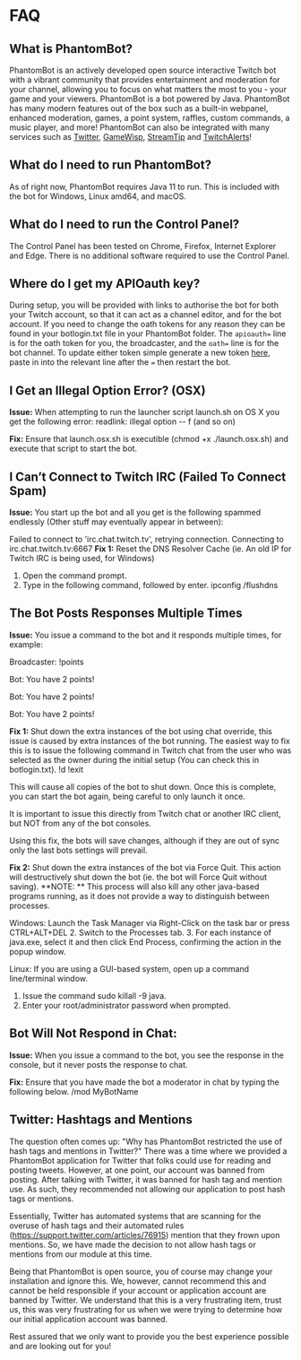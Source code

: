 # FAQ

## What is PhantomBot?
PhantomBot is an actively developed open source interactive Twitch bot with a vibrant community that provides 
entertainment and moderation for your channel, allowing you to focus on what matters the most to you - your game and 
your viewers. PhantomBot is a bot powered by Java. PhantomBot has many modern features out of the box such as a built-in 
webpanel, enhanced moderation, games, a point system, raffles, custom commands, a music player, and more! PhantomBot 
can also be integrated with many services such as [Twitter](https://twitter.com/), [GameWisp](https://gamewisp.com/), 
[StreamTip](https://streamtip.com/) and [TwitchAlerts](https://twitchalerts.com/)!

## What do I need to run PhantomBot?
As of right now, PhantomBot requires Java 11 to run. This is included with the bot for Windows, Linux amd64, and macOS.


## What do I need to run the Control Panel?
The Control Panel has been tested on Chrome, Firefox, Internet Explorer and Edge. There is no additional software required to use the Control Panel.


## Where do I get my APIOauth key?
During setup, you will be provided with links to authorise the bot for both your Twitch account, so that it can act as 
a channel editor, and for the bot account. If you need to change the oath tokens for any reason they can be found in 
your botlogin.txt file in your PhantomBot folder. The `apioauth=` line is for the oath token for you, the broadcaster, 
and the `oath=` line is for the bot channel. To update either token simple generate a new token 
[here](https://phantombot.github.io/PhantomBot/oauth/), paste in into the relevant line after the `=` then restart the bot.


## I Get an Illegal Option Error? (OSX)
**Issue:**
When attempting to run the launcher script launch.sh on OS X you get the following error:
readlink: illegal option -- f (and so on)

**Fix:**
Ensure that launch.osx.sh is executible (chmod +x ./launch.osx.sh) and execute that script to start the bot.


## I Can’t Connect to Twitch IRC (Failed To Connect Spam)
**Issue:**
You start up the bot and all you get is the following spammed endlessly (Other stuff may eventually appear in between):

Failed to connect to 'irc.chat.twitch.tv', retrying connection.
Connecting to irc.chat.twitch.tv:6667
**Fix 1:**
Reset the DNS Resolver Cache (ie. An old IP for Twitch IRC is being used, for Windows)
1. Open the command prompt.
2. Type in the following command, followed by enter.
ipconfig /flushdns


## The Bot Posts Responses Multiple Times
**Issue:**
You issue a command to the bot and it responds multiple times, for example:

Broadcaster: !points

Bot: You have 2 points!

Bot: You have 2 points!

Bot: You have 2 points!

**Fix 1:**
Shut down the extra instances of the bot using chat override, this issue is caused by extra instances of the bot running. The easiest way to fix this is to issue the following command in Twitch chat from the user who was selected as the owner during the initial setup (You can check this in botlogin.txt).
!d !exit

This will cause all copies of the bot to shut down. Once this is complete, you can start the bot again, being careful to only launch it once.

It is important to issue this directly from Twitch chat or another IRC client, but NOT from any of the bot consoles.

Using this fix, the bots will save changes, although if they are out of sync only the last bots settings will prevail.

**Fix 2:**
Shut down the extra instances of the bot via Force Quit. This action will destructively shut down the bot (ie. the bot will Force Quit without saving).
**NOTE: ** This process will also kill any other java-based programs running, as it does not provide a way to distinguish between processes.

Windows: Launch the Task Manager via Right-Click on the task bar or press CTRL+ALT+DEL
2. Switch to the Processes tab.
3. For each instance of java.exe, select it and then click End Process, confirming the action in the popup window.

Linux:
If you are using a GUI-based system, open up a command line/terminal window.
1. Issue the command sudo killall -9 java.
2. Enter your root/administrator password when prompted.


## Bot Will Not Respond in Chat:
**Issue:**
When you issue a command to the bot, you see the response in the console, but it never posts the response to chat.

**Fix:**
Ensure that you have made the bot a moderator in chat by typing the following below.
/mod MyBotName

## Twitter: Hashtags and Mentions

The question often comes up: "Why has PhantomBot restricted the use of hash tags and mentions in Twitter?" There was a 
time where we provided a PhantomBot application for Twitter that folks could use for reading and posting tweets. However, 
at one point, our account was banned from posting. After talking with Twitter, it was banned for hash tag and mention 
use. As such, they recommended not allowing our application to post hash tags or mentions.

Essentially, Twitter has automated systems that are scanning for the overuse of hash tags and their automated rules 
(https://support.twitter.com/articles/76915) mention that they frown upon mentions. So, we have made the decision to 
not allow hash tags or mentions from our module at this time.

Being that PhantomBot is open source, you of course may change your installation and ignore this. We, however, cannot 
recommend this and cannot be held responsible if your account or application account are banned by Twitter. We understand 
that this is a very frustrating item, trust us, this was very frustrating for us when we were trying to determine how 
our initial application account was banned.

Rest assured that we only want to provide you the best experience possible and are looking out for you!
